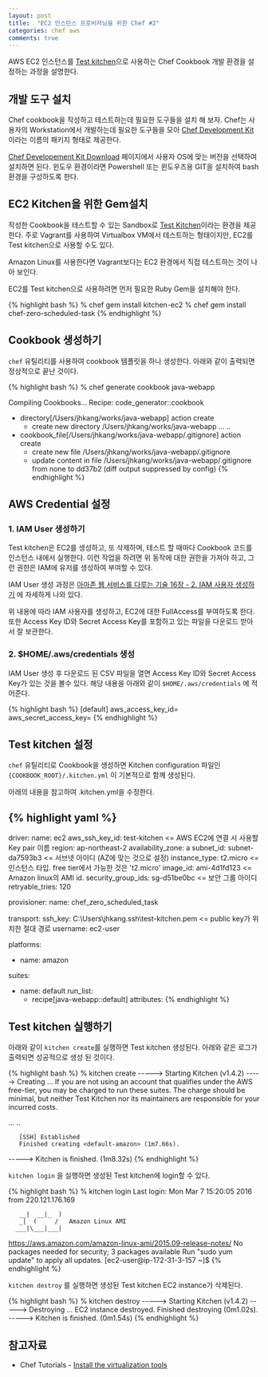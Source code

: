 ```yaml
---
layout: post
title:  "EC2 인스턴스 프로비저닝을 위한 Chef #2"
categories: chef aws
comments: true
---
```


AWS EC2 인스턴스를 [Test kitchen][1]으로 사용하는 Chef Cookbook 개발 환경을 설정하는 과정을 설명한다. 

개발 도구 설치
---
Chef cookbook을 작성하고 테스트하는데 필요한 도구들을 설치 해 보자. Chef는 사용자의 Workstation에서 개발하는데 필요한 도구들을 모아 [Chef Development Kit][1] 이라는 이름의 패키지 형태로 제공한다.

[Chef Developement Kit Download][2] 페이지에서 사용자 OS에 맞는 버전을 선택하여 설치하면 된다. 윈도우 환경이라면 Powershell 또는 윈도우즈용 GIT을 설치하여 bash 환경을 구성하도록 한다.

EC2 Kitchen을 위한 Gem설치
---

작성한 Cookbook을 테스트할 수 있는 Sandbox로 [Test Kitchen][3]이라는 환경을 제공한다. 주로 Vagrant를 사용하여 Virtualbox VM에서 테스트하는 형태이지만, EC2를 Test kitchen으로 사용할 수도 있다.

Amazon Linux를 사용한다면 Vagrant보다는 EC2 환경에서 직접 테스트하는 것이 나아 보인다.

EC2를  Test kitchen으로 사용하려면 먼저 필요한 Ruby Gem을 설치해야 한다.

{% highlight bash %}
% chef gem install kitchen-ec2
% chef gem install chef-zero-scheduled-task
{% endhighlight %}

Cookbook 생성하기
---
`chef` 유틸리티를 사용하여 cookbook 템플릿을 하나 생성한다. 아래와 같이 출력되면 정상적으로 끝난 것이다. 

{% highlight bash %}
% chef generate cookbook java-webapp

Compiling Cookbooks...
Recipe: code_generator::cookbook
  * directory[/Users/jhkang/works/java-webapp] action create
    - create new directory /Users/jhkang/works/java-webapp
...
..
  * cookbook_file[/Users/jhkang/works/java-webapp/.gitignore] action create
    - create new file /Users/jhkang/works/java-webapp/.gitignore
    - update content in file /Users/jhkang/works/java-webapp/.gitignore from none to dd37b2
    (diff output suppressed by config)
{% endhighlight %}

AWS Credential 설정
---

### 1. IAM User 생성하기

Test kitchen은 EC2를 생성하고, 또 삭제하며, 테스트 할 때마다 Cookbook 코드를 인스턴스 내에서 실행한다. 이런 작업을 하려면 위 동작에 대한 권한을 가져야 하고, 그런 권한은 IAM에 유저를 생성하여 부여할 수 있다.

IAM User 생성 과정은 [아마존 웹 서비스를 다루는 기술 16장 - 2. IAM 사용자 생성하기][5] 에 자세하게 나와 있다.

위 내용에 따라 IAM 사용자를 생성하고, EC2에 대한 FullAccess를 부여하도록 한다.
또한 Access Key ID와 Secret Access Key를 포함하고 있는 파일을 다운로드 받아서 잘 보관한다.

### 2. $HOME/.aws/credentials 생성

IAM User 생성 후 다운로드 된 CSV 파일을 열면 Access Key ID와 Secret Access Key가 있는 것을 볼수 있다. 해당 내용을 아래와 같이 `$HOME/.aws/credentials` 에 적어준다.

{% highlight bash %}
[default]
aws_access_key_id=<your-aws-access-key-id>
aws_secret_access_key=<your-aws-secret-access-key>
{% endhighlight %}

Test kitchen 설정
---

`chef` 유틸리티로 Cookbook을 생성하면 Kitchen configuration 파일인 `{COOKBOOK_ROOT}/.kitchen.yml` 이 기본적으로 함께 생성된다.

아래의 내용을 참고하여 .kitchen.yml을 수정한다.

{% highlight yaml %}
---
driver:
  name: ec2
  aws_ssh_key_id: test-kitchen <= AWS EC2에 연결 시 사용할 Key pair 이름
  region: ap-northeast-2 
  availability_zone: a 
  subnet_id: subnet-da7593b3 <= 서브넷 아이디 (AZ에 맞는 것으로 설정)
  instance_type: t2.micro <= 인스턴스 타입. free tier에서 가능한 것은 't2.micro'
  image_id: ami-4d1fd123 <= Amazon linux의 AMI id. 
  security_group_ids: sg-d51be0bc <= 보안 그룹 아이디
  retryable_tries: 120

provisioner:
  name: chef_zero_scheduled_task

transport:
  ssh_key: C:\Users\jhkang\.ssh\test-kitchen.pem <= public key가 위치한 절대 경로
  username: ec2-user

platforms:
  - name: amazon

suites:
  - name: default
    run_list:
      - recipe[java-webapp::default]
    attributes:
{% endhighlight %}

Test kitchen 실행하기
---

아래와 같이 `kitchen create`를 실행하면 Test kitchen 생성된다. 아래와 같은 로그가 출력되면 성공적으로 생성 된 것이다.

{% highlight bash %}
% kitchen create
-----> Starting Kitchen (v1.4.2)
-----> Creating <default-amazon>...
       If you are not using an account that qualifies under the AWS
free-tier, you may be charged to run these suites. The charge
should be minimal, but neither Test Kitchen nor its maintainers
are responsible for your incurred costs.

...
..

       [SSH] Established
       Finished creating <default-amazon> (1m7.66s).
-----> Kitchen is finished. (1m8.32s)
{% endhighlight %}

`kitchen login` 을 실행하면 생성된 Test kitchen에 login할 수 있다.

{% highlight bash %}
% kitchen login
Last login: Mon Mar  7 15:20:05 2016 from 220.121.176.169

       __|  __|_  )
       _|  (     /   Amazon Linux AMI
      ___|\___|___|

https://aws.amazon.com/amazon-linux-ami/2015.09-release-notes/
No packages needed for security; 3 packages available
Run "sudo yum update" to apply all updates.
[ec2-user@ip-172-31-3-157 ~]$
{% endhighlight %}

`kitchen destroy` 를 실행하면 생성된 Test kitchen EC2 instance가 삭제된다.

{% highlight bash %}
% kitchen destroy
-----> Starting Kitchen (v1.4.2)
-----> Destroying <default-amazon>...
       EC2 instance <i-9423a033> destroyed.
       Finished destroying <default-amazon> (0m1.02s).
-----> Kitchen is finished. (0m1.54s)
{% endhighlight %}

참고자료
---

- Chef Tutorials - [Install the virtualization tools](https://learn.chef.io/local-development/windows/get-set-up/get-set-up-ec2/)

[1]:https://docs.chef.io/workstation.html#chef-dk-title
[2]:https://downloads.chef.io/chef-dk/
[3]:https://docs.chef.io/kitchen.html
[4]:https://learn.chef.io/local-development/windows/get-set-up/get-set-up-ec2/
[5]:http://pyrasis.com/book/TheArtOfAmazonWebServices/Chapter16/02

 
